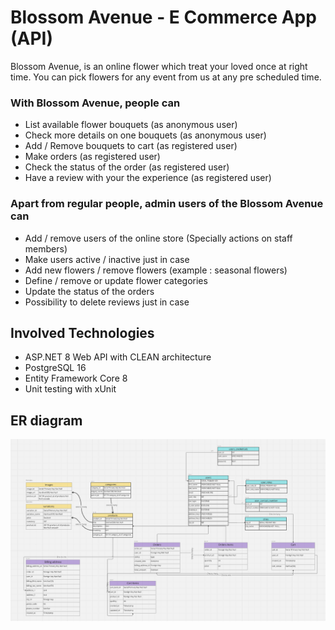 # Blossom Avenue - E Commerce App (API)

Blossom Avenue, is an online flower which treat your loved once at right time. You can pick flowers for any event from us at any pre scheduled time.

### With Blossom Avenue, people can

- List available flower bouquets (as anonymous user)
- Check more details on one bouquets (as anonymous user)
- Add / Remove bouquets to cart (as registered user)
- Make orders (as registered user)
- Check the status of the order (as registered user)
- Have a review with your the experience (as registered user)

### Apart from regular people, admin users of the Blossom Avenue can

- Add / remove users of the online store (Specially actions on staff members)
- Make users active / inactive just in case
- Add new flowers / remove flowers (example : seasonal flowers)
- Define / remove or update flower categories
- Update the status of the orders
- Possibility to delete reviews just in case

## Involved Technologies

- ASP.NET 8 Web API with CLEAN architecture
- PostgreSQL 16
- Entity Framework Core 8
- Unit testing with xUnit


## ER diagram

![alt text](erd.png)